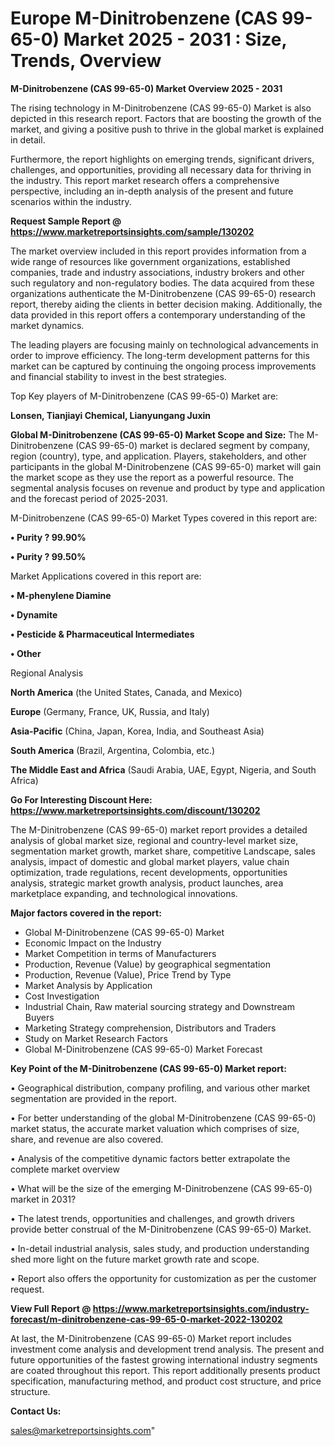 # Europe M-Dinitrobenzene (CAS 99-65-0) Market 2025 - 2031 : Size, Trends, Overview

<Strong> M-Dinitrobenzene (CAS 99-65-0) Market Overview 2025 - 2031</strong>

The rising technology in M-Dinitrobenzene (CAS 99-65-0) Market is also depicted in this research report. Factors that are boosting the growth of the market, and giving a positive push to thrive in the global market is explained in detail.

Furthermore, the report highlights on emerging trends, significant drivers, challenges, and opportunities, providing all necessary data for thriving in the industry. This report market research offers a comprehensive perspective, including an in-depth analysis of the present and future scenarios within the industry.

<strong>Request Sample Report @ <a href=https://www.marketreportsinsights.com/sample/130202>https://www.marketreportsinsights.com/sample/130202</a></strong>

The market overview included in this report provides information from a wide range of resources like government organizations, established companies, trade and industry associations, industry brokers and other such regulatory and non-regulatory bodies. The data acquired from these organizations authenticate the M-Dinitrobenzene (CAS 99-65-0) research report, thereby aiding the clients in better decision making. Additionally, the data provided in this report offers a contemporary understanding of the market dynamics.

The leading players are focusing mainly on technological advancements in order to improve efficiency. The long-term development patterns for this market can be captured by continuing the ongoing process improvements and financial stability to invest in the best strategies.

Top Key players of M-Dinitrobenzene (CAS 99-65-0) Market are:

<strong>Lonsen, Tianjiayi Chemical, Lianyungang Juxin</strong>

<strong><b>Global M-Dinitrobenzene (CAS 99-65-0) Market Scope and Size:</b></strong>
The M-Dinitrobenzene (CAS 99-65-0) market is declared segment by company, region (country), type, and application. Players, stakeholders, and other participants in the global M-Dinitrobenzene (CAS 99-65-0) market will gain the market scope as they use the report as a powerful resource. The segmental analysis focuses on revenue and product by type and application and the forecast period of 2025-2031.

M-Dinitrobenzene (CAS 99-65-0) Market Types covered in this report are:

<strong>• Purity ? 99.90%

• Purity ? 99.50%</strong>

Market Applications covered in this report are:

<strong>• M-phenylene Diamine

• Dynamite

• Pesticide & Pharmaceutical Intermediates

• Other</strong> 

Regional Analysis

<strong>North America</strong> (the United States, Canada, and Mexico)

<strong>Europe</strong> (Germany, France, UK, Russia, and Italy)

<strong>Asia-Pacific</strong> (China, Japan, Korea, India, and Southeast Asia)

<strong>South America</strong> (Brazil, Argentina, Colombia, etc.)

<strong>The Middle East and Africa</strong> (Saudi Arabia, UAE, Egypt, Nigeria, and South Africa)

<strong>Go For Interesting Discount Here: <a href=https://www.marketreportsinsights.com/discount/130202>https://www.marketreportsinsights.com/discount/130202</a></strong>

The M-Dinitrobenzene (CAS 99-65-0) market report provides a detailed analysis of global market size, regional and country-level market size, segmentation market growth, market share, competitive Landscape, sales analysis, impact of domestic and global market players, value chain optimization, trade regulations, recent developments, opportunities analysis, strategic market growth analysis, product launches, area marketplace expanding, and technological innovations.

<strong><b>Major factors covered in the report:</b></strong>
<ul>
  <li>Global M-Dinitrobenzene (CAS 99-65-0) Market </li>
  <li>Economic Impact on the Industry</li>
  <li>Market Competition in terms of Manufacturers</li>
  <li>Production, Revenue (Value) by geographical segmentation</li>
  <li>Production, Revenue (Value), Price Trend by Type</li>
  <li>Market Analysis by Application</li>
  <li>Cost Investigation</li>
  <li>Industrial Chain, Raw material sourcing strategy and Downstream Buyers</li>
  <li>Marketing Strategy comprehension, Distributors and Traders</li>
  <li>Study on Market Research Factors</li>
  <li>Global M-Dinitrobenzene (CAS 99-65-0) Market Forecast</li>
</ul>

<strong><b>Key Point of the M-Dinitrobenzene (CAS 99-65-0) Market report:</b></strong>

• Geographical distribution, company profiling, and various other market segmentation are provided in the report.

• For better understanding of the global M-Dinitrobenzene (CAS 99-65-0) market status, the accurate market valuation which comprises of size, share, and revenue are also covered.

• Analysis of the competitive dynamic factors better extrapolate the complete market overview

• What will be the size of the emerging M-Dinitrobenzene (CAS 99-65-0) market in 2031?

• The latest trends, opportunities and challenges, and growth drivers provide better construal of the M-Dinitrobenzene (CAS 99-65-0) Market.

• In-detail industrial analysis, sales study, and production understanding shed more light on the future market growth rate and scope.

• Report also offers the opportunity for customization as per the customer request.

<strong><b>View Full Report @ <a href=https://www.marketreportsinsights.com/industry-forecast/m-dinitrobenzene-cas-99-65-0-market-2022-130202>https://www.marketreportsinsights.com/industry-forecast/m-dinitrobenzene-cas-99-65-0-market-2022-130202</a></b></strong>


At last, the M-Dinitrobenzene (CAS 99-65-0) Market report includes investment come analysis and development trend analysis. The present and future opportunities of the fastest growing international industry segments are coated throughout this report. This report additionally presents product specification, manufacturing method, and product cost structure, and price structure.

<strong>Contact Us:</strong>

sales@marketreportsinsights.com"
